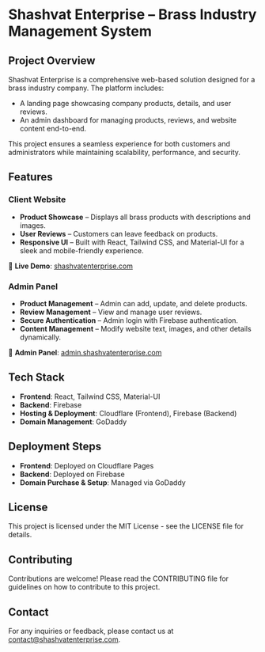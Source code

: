 # Shashvat Enterprise – Brass Industry Management System
 
 ## Project Overview
 Shashvat Enterprise is a comprehensive web-based solution designed for a brass industry company. The platform includes:
 
 - A landing page showcasing company products, details, and user reviews.
 - An admin dashboard for managing products, reviews, and website content end-to-end.
 
 This project ensures a seamless experience for both customers and administrators while maintaining scalability, performance, and security.
 
 ## Features
 
 ### Client Website
 - **Product Showcase** – Displays all brass products with descriptions and images.
 - **User Reviews** – Customers can leave feedback on products.
 - **Responsive UI** – Built with React, Tailwind CSS, and Material-UI for a sleek and mobile-friendly experience.
 
 🔗 **Live Demo**: [shashvatenterprise.com](https://shashvatenterprise.com)
 
 ### Admin Panel
 - **Product Management** – Admin can add, update, and delete products.
 - **Review Management** – View and manage user reviews.
 - **Secure Authentication** – Admin login with Firebase authentication.
 - **Content Management** – Modify website text, images, and other details dynamically.
 
 🔗 **Admin Panel**: [admin.shashvatenterprise.com](https://admin.shashvatenterprise.com)
 
 ## Tech Stack
 - **Frontend**: React, Tailwind CSS, Material-UI
 - **Backend**: Firebase
 - **Hosting & Deployment**: Cloudflare (Frontend), Firebase (Backend)
 - **Domain Management**: GoDaddy
 
 ## Deployment Steps
 - **Frontend**: Deployed on Cloudflare Pages
 - **Backend**: Deployed on Firebase
 - **Domain Purchase & Setup**: Managed via GoDaddy
 
 ## License
 This project is licensed under the MIT License - see the LICENSE file for details.
 
 ## Contributing
 Contributions are welcome! Please read the CONTRIBUTING file for guidelines on how to contribute to this project.
 
 ## Contact
 For any inquiries or feedback, please contact us at [contact@shashvatenterprise.com](mailto:contact@shashvatenterprise.com).
